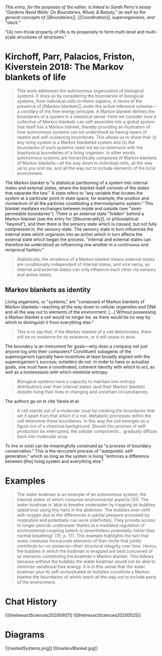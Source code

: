 _This entry, for the purposes of the editor, is linked to Sarah Perry's essay "Gardens Need Walls: On Boundaries, Ritual, & Beauty," as well as the general concepts of [[Boundaries]], [[Coordination]], superorganisms, and "slack."_

"[A] non-trivial property of life is its propensity to form multi-level and multi-scale structures of structures."

# Kirchoff, Parr, Palacios, Friston, Kiverstein 2018: The Markov blankets of life

> This work addresses the autonomous organization of biological systems. It does so by considering the boundaries of biological systems, from individual cells to Home sapiens, in terms of the presence of  [[Markov blankets]] under the active inference scheme—a corollary of the free energy principle. A Markov blanket defines the boundaries of a system in a statistical sense. Here we consider how a collective of  Markov blankets can self-assemble into a global system that itself has a Markov blanket; thereby providing an illustration of how autonomous systems can be understood as having layers of nested and self-sustaining boundaries. This allows us to show that: (i) any living system is a Markov blanketed system and (ii) the boundaries of such systems need not be co-extensive with the biophysical boundaries of a living organism. In other words, autonomous systems are hierarchically composed of Markov blankets of  Markov blankets—all the way down to individual cells, all the way up to you and me, and all the way out to include elements of the local environment.

The Markov blanket is "a statistical partitioning of a system into internal states and external states, where the blanket itself consists of the states that separate the two." A state refers to "any variable that locates the system at a particular point in state space; for example, the position and momentum of all the particles constituting a thermodynamic system." This blanket mediates exchanges between inside and outside (see "semi-permeable boundaries"). There is an external state "hidden" behind a Markov blanket (see the entry for [[Noumenality]], or philosophical "beyond"), and then there is the sensory state which is _caused_, but not fully compressed in, the sensory state. The sensory state in turn influences the internal state which organizes into an action which in turn affects the external state which began the process. "Internal and external states can therefore be understood as influencing one another in a continuous and reciprocal fashion."

> Statistically, the existence of a Markov blanket means external states are conditionally independent of internal states, and vice versa, as internal and external states can only influence each other via sensory and active states.

## Markov blankets as identity

Living organisms, or "systems," are "composed of Markov blankets of Markov blankets—reaching all the way down to cellular organelles and DNA and all the way out to elements of the environment. [...] Without possessing a Markov blanket a cell would no longer be, as there would be no way by which to distinguish it from everything else."

> This is to say that, if the Markov blanket of a cell deteriorates, there will be no evidence for its existence, or it will cease to exist. 

The boundary is an instrument for goals—why does a company not just anyone log onto their computers? Constituent subagents of the superorganism typically have incentives at least broadly aligned with the superorganism's success; outsiders do not. In order to have or actualize goals, one must have a coordinated, coherent identity with which to act, as well as a homeostasis with which minimize entropy:

> Biological systems have a capacity to maintain low-entropy distributions over their internal states (and their Markov blanket) despite living their lives in changing and uncertain circumstances.

The authors go on to cite Varela et al:

> A cell stands out of a molecular soup by creating the boundaries that set it apart from that which it is not. Metabolic processes within the cell determine these boundaries. In this way the cell emerges as a figure out of a chemical background. Should this process of self-production be interrupted, the cellular components... gradually diffuse back into molecular soup.

To _live_ or _exist_ can be meaningfully construed as "a process of boundary conservation." This is the reccurent process of "autopoietic self-generation," which so long as the system is living "enforces a difference between [the] living system and everything else." 

# Examples

> The water boatman is an example of an autonomous system, the internal states of which comprise environmental aspects [31]. The water boatman is ‘able to breathe underwater by trapping air bubbles (plastrons) using tiny hairs in the abdomen. The bubbles even refill with oxygen due to the differences in partial pressure provoked by respiration and potentially can work indefinitely. They provide access to longer periods underwater thanks to a mediated regulation of environmental coupling (which is nevertheless potentially riskier than normal breathing)’ [31, p. 17]. This example highlights the fact that some creatures incorporate elements of their niche that jointly contribute to—or preserve—their structural integrity over time. Hence, the bubbles in which the boatman is wrapped are best conceived of as elements constituting the boatman's Markov blanket. This follows because without the bubbles the water boatman would not be able to minimize variational free energy. It is in this sense that the water boatman plus its self-orchestrated air bubbles constitute a Markov blanket the boundaries of which reach all the way out to include parts of the environment.

# Chat History

![[theInexactSciences20200607]]
![[theInexactSciences20200525]]

# Diagrams

![[nestedSystems.png]]
![[markovBlanket.jpg]]